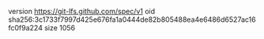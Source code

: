 version https://git-lfs.github.com/spec/v1
oid sha256:3c1733f7997d425e676fa1a0444de82b805488ea4e6486d6527ac16fc0f9a224
size 1056
